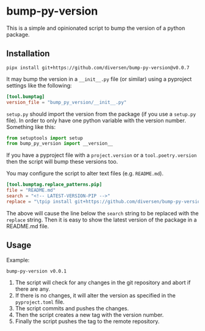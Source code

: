 # bump-py-version

This is a simple and opinionated script to bump the version of a python package.

## Installation

<!-- LATEST-VERSION-PIPX -->
	pipx install git+https://github.com/diversen/bump-py-version@v0.0.7

It may bump the version in a `__init__.py` file (or similar) using a pyproject settings like the following:

```toml
[tool.bumptag]
version_file = "bump_py_version/__init__.py"
```

`setup.py` should import the version from the package (if you use a `setup.py` file). In order to
only have one python variable with the version number. Something like this:

```python
from setuptools import setup
from bump_py_version import __version__
```

If you have a pyproject file with a `project.version` or a `tool.poetry.version` then the script will bump these versions too. 

You may configure the script to alter text files (e.g. `README.md`). 

```toml
[tool.bumptag.replace_patterns.pip]
file = "README.md"
search = "<!-- LATEST-VERSION-PIP -->"
replace = "\tpip install git+https://github.com/diversen/bump-py-version@{version}\n"
```

The above will cause the line below the `search` string to be replaced with the `replace` string.
Then it is easy to show the latest version of the package in a README.md file.

## Usage

Example:

```bash
bump-py-version v0.0.1
```

1. The script will check for any changes in the git repository and abort if there are any.
2. If there is no changes, it will alter the version as specified in the `pyproject.toml` file.
3. The script commits and pushes the changes. 
4. Then the script creates a new tag with the version number.
5. Finally the script pushes the tag to the remote repository.
